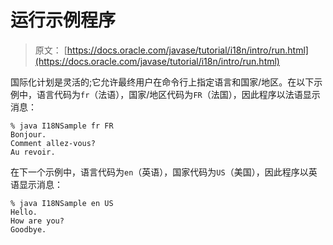 # 运行示例程序

> 原文： [https://docs.oracle.com/javase/tutorial/i18n/intro/run.html](https://docs.oracle.com/javase/tutorial/i18n/intro/run.html)

国际化计划是灵活的;它允许最终用户在命令行上指定语言和国家/地区。在以下示例中，语言代码为`fr`（法语），国家/地区代码为`FR`（法国），因此程序以法语显示消息：

```
% java I18NSample fr FR
Bonjour.
Comment allez-vous?
Au revoir.

```

在下一个示例中，语言代码为`en`（英语），国家代码为`US`（美国），因此程序以英语显示消息：

```
% java I18NSample en US
Hello.
How are you?
Goodbye.

```